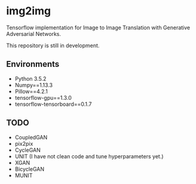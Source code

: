 # img2img
Tensorflow implementation for Image to Image Translation with Generative Adversarial Networks.

This repository is still in development.

## Environments
- Python 3.5.2
- Numpy==1.13.3
- Pillow==4.2.1
- tensorflow-gpu==1.3.0
- tensorflow-tensorboard==0.1.7


## TODO  
- CoupledGAN 
- pix2pix
- CycleGAN
- UNIT (I have not clean code and tune hyperparameters yet.)
- XGAN
- BicycleGAN
- MUNIT
